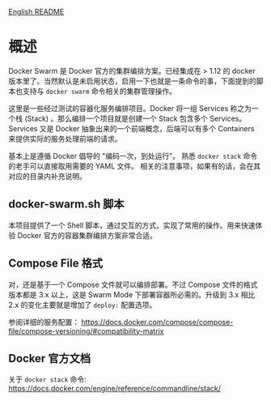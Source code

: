 [English README](README.md)

# 概述

Docker Swarm 是 Docker 官方的集群编排方案。已经集成在 > 1.12 的 docker 版本里了。当然默认是未启用状态，启用一下也就是一条命令的事，下面提到的脚本也支持与 `docker swarm` 命令相关的集群管理操作。 

这里是一些经过测试的容器化服务编排项目。Docker 将一组 Services 称之为一个栈 (Stack) 。那么编排一个项目就是创建一个 Stack 包含多个 Services。Services 又是 Docker 抽象出来的一个前端概念，后端可以有多个 Containers 来提供实际的服务处理前端的请求。

基本上是遵循 Docker 倡导的 "编码一次，到处运行"。 熟悉 `docker stack` 命令的老手可以直接取用需要的 YAML 文件。 相关的注意事项，如果有的话，会在其对应的目录内补充说明。

## docker-swarm.sh 脚本

本项目提供了一个 Shell 脚本，通过交互的方式，实现了常用的操作。用来快速体验 Docker 官方的容器集群编排方案非常合适。


## Compose File 格式

对，还是基于一个 Compose 文件就可以编排部署。不过 Compose 文件的格式版本都是 3.x 以上，这是 Swarm Mode 下部署容器所必需的。升级到 3.x 相比 2.x 的变化主要就是增加了 `deploy:` 配置选项。

参阅详细的服务配置：
https://docs.docker.com/compose/compose-file/compose-versioning/#compatibility-matrix

## Docker 官方文档

关于 `docker stack` 命令:
https://docs.docker.com/engine/reference/commandline/stack/
